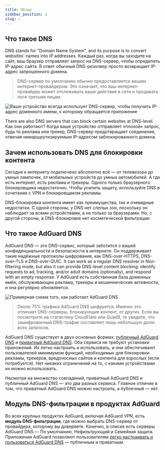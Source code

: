 ```yaml
---
title: Обзор
sidebar_position: 1
slug: /
---
```


## Что такое DNS

DNS stands for "Domain Name System", and its purpose is to convert websites' names into IP addresses. Каждый раз, когда вы заходите на сайт, ваш браузер отправляет запрос на DNS-сервер, чтобы определить IP-адрес сайта. В ответ обычный DNS-резолвер просто возвращает IP-адрес запрошенного домена.

> DNS-сервер по умолчанию обычно предоставляется вашим интернет-провайдером. Это означает, что ваш интернет-провайдер может отслеживать ваши действия в сети и продавать логи третьим лицам.

![Ваше устройство всегда использует DNS-сервер, чтобы получить IP-адрес доменного имени, к которому обращается приложение](https://cdn.adguard.com/content/blog/articles/dns-cbs/scr1.png)

There are also DNS servers that can block certain websites at DNS-level. Как они работают? Когда ваше устройство отправляет «плохой» запрос, будь то реклама или трекер, DNS-сервер предотвращает соединение, отвечая немаршрутизируемым IP-адресом заблокированного домена.

## Зачем использовать DNS для блокировки контента

Сегодня к интернету подключено абсолютно всё — от телевизора до умных лампочек, от мобильных устройств до умных автомобилей. А где есть интернет, есть реклама и трекеры. Одного только браузерного блокировщика недостаточно. Чтобы усилить защиту, используйте DNS в сочетании с VPN и блокировщиком рекламы.

DNS-блокировка контента имеет как преимущества, так и очевидные недостатки. С одной стороны, у DNS нет слепых зон, поскольку он наблюдает за всеми устройствами, а не только за браузерами. Но, с другой стороны, в DNS-блокировке нет косметической фильтрации.

## Что такое AdGuard DNS

AdGuard DNS — это DNS-сервис, который заботится о вашей конфиденциальности и безопасности в интернете. Он поддерживает такие надёжные протоколы шифрования, как DNS-over-HTTPS, DNS-over-TLS и DNS-over-QUIC. It can work as a regular DNS resolver in Non-filtering mode, but also it can provide DNS-level content blocking: identify requests to ad, tracking, and/or adult domains (optionally), and respond with an empty response. У AdGuard есть собственная база доменных имён, обслуживающих рекламу, трекеры и мошеннические активности, и она регулярно обновляется.

![Примерная схема того, как работает AdGuard DNS](https://cdn.adguard.com/public/Adguard/Blog/scr2.png)

> Около 75% трафика AdGuard DNS шифруется. Именно это отличает DNS-серверы, блокирующие контент, от других. Если вы посмотрите на статистику CloudFlare или Quad9, то увидите, что зашифрованный DNS-трафик составляет лишь небольшую долю всех запросов.

AdGuard DNS существует в двух основных формах: [публичный AdGuard DNS](public-dns/overview.md) и [приватный AdGuard DNS](private-dns/overview.md). Оба сервиса не требуют установки приложений. Их легко настроить и использовать, и они обеспечивают пользователей минимумом функций, необходимых для блкоировки рекламы, трекеров, вредоносных сайтов и контента для взрослых (если потребуется). Нет никаких ограничений на то, с какими устройствами их можно использовать.

Несмотря на множество совпадений, приватный AdGuard DNS и публичный AdGuard DNS — это два разных сервиса. Главное отличие в том, что приватный AdGuard DNS можно настроить, а публичный — нет.

## Модуль DNS-фильтрации в продуктах AdGuard

Во всех крупных продуктах AdGuard, включая AdGuard VPN, есть **модуль DNS-фильтрации**, где можно выбрать DNS-сервер от провайдера, которому вы доверяете. Конечно, в списке есть серверы AdGuard DNS — По умолчанию, Нефильтрующий и Семейная защита. Приложения AdGuard позволяют пользователям [легко настраивать и пользоваться AdGuard DNS](https://adguard-dns.io/en/public-dns.html) — публичным и приватным.







